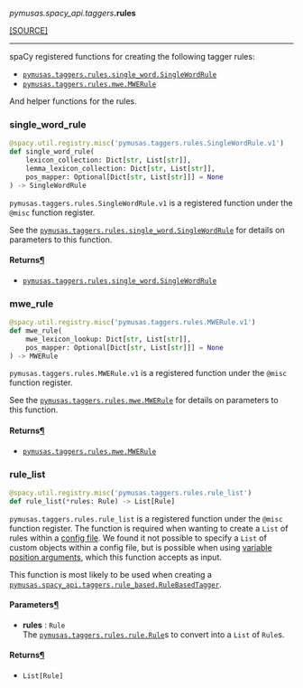 <div className="source-div">
 <p><i>pymusas</i><i>.spacy_api</i><i>.taggers</i><strong>.rules</strong></p>
 <p><a className="sourcelink" href="https://github.com/UCREL/pymusas/blob/main/pymusas/spacy_api/taggers/rules.py">[SOURCE]</a></p>
</div>
<div></div>

---

spaCy registered functions for creating the following tagger rules:
* [`pymusas.taggers.rules.single_word.SingleWordRule`](/pymusas/api/taggers/rules/single_word/#singlewordrule)
* [`pymusas.taggers.rules.mwe.MWERule`](/pymusas/api/taggers/rules/mwe/#mwerule)

And helper functions for the rules.

<a id="pymusas.spacy_api.taggers.rules.single_word_rule"></a>

### single\_word\_rule

```python
@spacy.util.registry.misc('pymusas.taggers.rules.SingleWordRule.v1')
def single_word_rule(
    lexicon_collection: Dict[str, List[str]],
    lemma_lexicon_collection: Dict[str, List[str]],
    pos_mapper: Optional[Dict[str, List[str]]] = None
) -> SingleWordRule
```

`pymusas.taggers.rules.SingleWordRule.v1` is a registered function under the
`@misc` function register.

See the [`pymusas.taggers.rules.single_word.SingleWordRule`](/pymusas/api/taggers/rules/single_word/#singlewordrule) for
details on parameters to this function.

<h4 id="single_word_rule.returns">Returns<a className="headerlink" href="#single_word_rule.returns" title="Permanent link">&para;</a></h4>


- [`pymusas.taggers.rules.single_word.SingleWordRule`](/pymusas/api/taggers/rules/single_word/#singlewordrule) <br/>

<a id="pymusas.spacy_api.taggers.rules.mwe_rule"></a>

### mwe\_rule

```python
@spacy.util.registry.misc('pymusas.taggers.rules.MWERule.v1')
def mwe_rule(
    mwe_lexicon_lookup: Dict[str, List[str]],
    pos_mapper: Optional[Dict[str, List[str]]] = None
) -> MWERule
```

`pymusas.taggers.rules.MWERule.v1` is a registered function under the
`@misc` function register.

See the [`pymusas.taggers.rules.mwe.MWERule`](/pymusas/api/taggers/rules/mwe/#mwerule) for details on
parameters to this function.

<h4 id="mwe_rule.returns">Returns<a className="headerlink" href="#mwe_rule.returns" title="Permanent link">&para;</a></h4>


- [`pymusas.taggers.rules.mwe.MWERule`](/pymusas/api/taggers/rules/mwe/#mwerule) <br/>

<a id="pymusas.spacy_api.taggers.rules.rule_list"></a>

### rule\_list

```python
@spacy.util.registry.misc('pymusas.taggers.rules.rule_list')
def rule_list(*rules: Rule) -> List[Rule]
```

`pymusas.taggers.rules.rule_list` is a registered function under the
`@misc` function register. The function is required when wanting to create
a `List` of rules within a
[config file](https://thinc.ai/docs/usage-config). We
found it not possible to specify a `List` of custom objects within a config
file, but is possible when using
[variable position arguments](https://thinc.ai/docs/usage-config#registries-args),
which this function accepts as input.

This function is most likely to be
used when creating a [`pymusas.spacy_api.taggers.rule_based.RuleBasedTagger`](/pymusas/api/spacy_api/taggers/rule_based/#rulebasedtagger).


<h4 id="rule_list.parameters">Parameters<a className="headerlink" href="#rule_list.parameters" title="Permanent link">&para;</a></h4>


- __rules__ : `Rule` <br/>
    The [`pymusas.taggers.rules.rule.Rule`](/pymusas/api/taggers/rules/rule/#rule)s to convert into a `List`
    of `Rule`s.

<h4 id="rule_list.returns">Returns<a className="headerlink" href="#rule_list.returns" title="Permanent link">&para;</a></h4>


- `List[Rule]` <br/>

